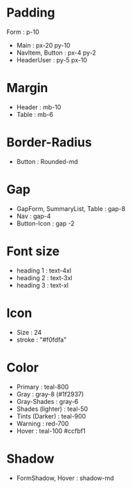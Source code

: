 # Padding

Form : p-10

- Main : px-20 py-10
- NavItem, Button : px-4 py-2
- HeaderUser : py-5 px-10

# Margin

- Header : mb-10
- Table : mb-6

# Border-Radius

- Button : Rounded-md

# Gap

- GapForm, SummaryList, Table : gap-8
- Nav : gap-4
- Button-Icon : gap -2

# Font size

- heading 1 : text-4xl
- heading 2 : text-3xl
- heading 3 : text-xl

# Icon

- Size : 24
- stroke : "#f0fdfa"

# Color

- Primary : teal-800
- Gray : gray-8 (#1f2937)
- Gray-Shades : gray-6
- Shades (lighter) : teal-50
- Tints (Darker) : teal-900
- Warning : red-700
- Hover : teal-100 #ccfbf1

# Shadow

- FormShadow, Hover : shadow-md

